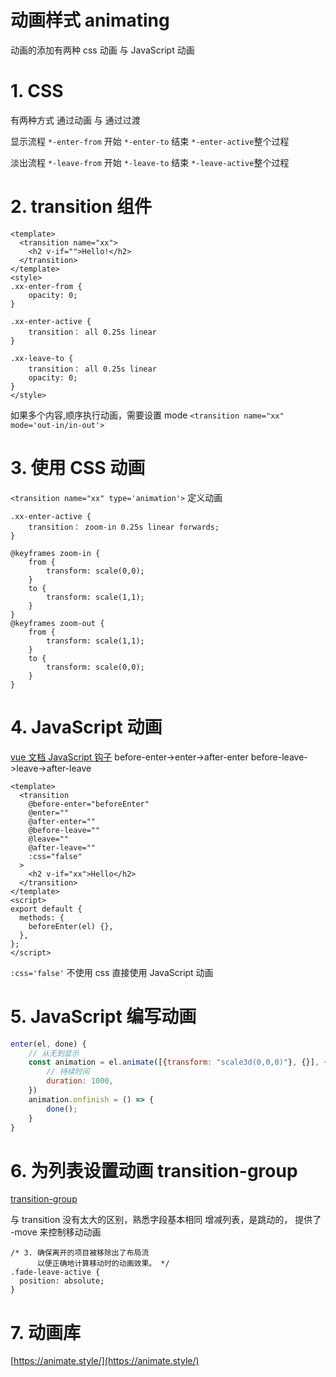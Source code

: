 # 动画样式 animating

动画的添加有两种 css 动画 与 JavaScript 动画

# 1. CSS

有两种方式 通过动画 与 通过过渡

显示流程
`*-enter-from` 开始 `*-enter-to` 结束
`*-enter-active`整个过程

淡出流程
`*-leave-from` 开始 `*-leave-to` 结束
`*-leave-active`整个过程

# 2. transition 组件

```vue
<template>
  <transition name="xx">
    <h2 v-if="">Hello!</h2>
  </transition>
</template>
<style>
.xx-enter-from {
    opacity: 0;
}

.xx-enter-active {
    transition： all 0.25s linear
}

.xx-leave-to {
    transition： all 0.25s linear
    opacity: 0;
}
</style>
```

如果多个内容,顺序执行动画，需要设置 mode
`<transition name="xx" mode='out-in/in-out'>`

# 3. 使用 CSS 动画

`<transition name="xx" type='animation'>`
定义动画

```style
.xx-enter-active {
    transition： zoom-in 0.25s linear forwards;
}

@keyframes zoom-in {
    from {
        transform: scale(0,0);
    }
    to {
        transform: scale(1,1);
    }
}
@keyframes zoom-out {
    from {
        transform: scale(1,1);
    }
    to {
        transform: scale(0,0);
    }
}
```

# 4. JavaScript 动画

[vue 文档 JavaScript 钩子](https://cn.vuejs.org/guide/built-ins/transition.html#javascript-hooks)
before-enter->enter->after-enter
before-leave->leave->after-leave

```vue
<template>
  <transition
    @before-enter="beforeEnter"
    @enter=""
    @after-enter=""
    @before-leave=""
    @leave=""
    @after-leave=""
    :css="false"
  >
    <h2 v-if="xx">Hello</h2>
  </transition>
</template>
<script>
export default {
  methods: {
    beforeEnter(el) {},
  },
};
</script>
```

`:css='false'` 不使用 css 直接使用 JavaScript 动画

# 5. JavaScript 编写动画

```js
enter(el, done) {
    // 从无到显示
    const animation = el.animate([{transform: "scale3d(0,0,0)"}, {}], {
        // 持续时间
        duration: 1000,
    })
    animation.onfinish = () => {
        done();
    }
}
```

# 6. 为列表设置动画 transition-group

[transition-group](https://cn.vuejs.org/guide/built-ins/transition-group.html#staggering-list-transitions)

与 transition 没有太大的区别，熟悉字段基本相同
增减列表，是跳动的， 提供了 -move 来控制移动动画

```style
/* 3. 确保离开的项目被移除出了布局流
      以便正确地计算移动时的动画效果。 */
.fade-leave-active {
  position: absolute;
}
```

# 7. 动画库

[https://animate.style/](https://animate.style/)